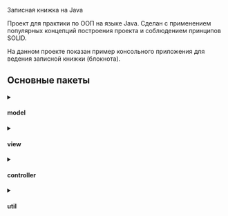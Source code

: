 Записная книжка на Java

Проект для практики по ООП на языке Java. Сделан с применением популярных концепций построения проекта и соблюдением
принципов SOLID.

На данном проекте показан пример консольного приложения для ведения записной книжки (блокнота).

## Основные пакеты

<details><summary><h4>model</h4></summary>

В [данном пакете](src/notebook/model) представлен класс основной модели [Note](src/notebook/model/Note.java),
а также подмодуль [repository](src/notebook/model/repository),
который необходим для корректного связывания логики работы контроллера с моделью.

Класс Note содержит поля, описанные в ТЗ, а также методы для взаимодействия с ними и переопределение метода toString.

В подмодуле repository представлен интерфейс [Operational](src/notebook/model/repository/Operational.java)
и класс, реализующий его методы: [NoteRepository](src/notebook/model/repository/impl/NoteRepository.java).

Интерфейс Operational описывает 6 абстрактных методов, необходимых для работы с моделью в БД. (В данном случае методы
CRUD-операций и метод save)

Класс NoteRepository реализует поведение интерфейса Operational для типа Note.

</details>

<details><summary><h4>view</h4></summary>

В [данном пакете](src/notebook/view) представлен абстрактный класс [View](src/notebook/view/View.java)
и его реализация: [ConsoleView](src/notebook/view/impl/ConsoleView.java).

В абстрактном классе View описаны 1 абстрактный метод и 1 поле, необходимые для работы представлений.

Класс ConsoleView реализует абстрактный метод родительского класса для модели Note. Также в этом классе реализованы 2
дополнительных метода
для ввода данных из консоли и создания нового объекта класса Note.

</details>

<details><summary><h4>controller</h4></summary>

В [данном пакете](src/notebook/controller) представлен абстрактный
класс [Controller](src/notebook/controller/Controller.java)
и его реализация: класс [NoteController](src/notebook/controller/impl/NoteController.java).

Пакет отвечает за связывание модели и представления посредством обработки поступающих от модели данных и преобразования
их в формат модели.

В абстрактном классе Controller описаны 5 методов (2 абстрактных и 3 обычных), а также 1 поле, которое необходимо для
связи контроллера и модели.

В классе NoteController реализовано поведение 2 абстрактных методов родительского класса для модели Note.

</details>

<details><summary><h4>util</h4></summary>

В [данном пакете](src/notebook/util) представлены класс-перечисление [Commands](src/notebook/util/Commands.java),
класс для работы с приложением [AppManager](src/notebook/util/AppManager.java), а также 2 подмодуля:
[connector](src/notebook/util/connector) для соединения с БД,
[mapper](src/notebook/util/mapper) для преобразования данных из одного типа в другой.

Класс-перечисление Commands содержит все команды, которые могут быть использованы в представлении.

Класс AppManager упрощает работу пользователя с приложением, создавая необходимые объекты классов.
(В перспективе можно реализовать геттеры и сеттеры для замены компонентов объекта, и дополнительные конструкторы)

В подмодуле connector представлен абстрактный класс [Connector](src/notebook/util/connector/Connector.java),
и его реализация: класс [FileDBConnector](src/notebook/util/connector/impl/FileDBConnector.java).

В абстрактном классе Connector описаны 1 абстрактный метод и 1 поле, необходимые для работы коннектора.

В классе FileDBConnector реализован абстрактный метод родительского класса.

В подмодуле mapper представлен интерфейс [Mappable](src/notebook/util/mapper/Mappable.java)
и класс, реализующий его методы: [NoteMapper](src/notebook/util/mapper/impl/NoteMapper.java).

Интерфейс Mappable описывает 2 абстрактных метода для преобразования данных из одного типа в другой, и наоборот.

Класс NoteMapper реализует поведение интерфейса Mappable для типов Note и String.
Также в этом классе реализованы 2 дополнительных метода для определения соответствия строк необходимым типам данных.
(В данном случае, типу Long и LocalDateTime)